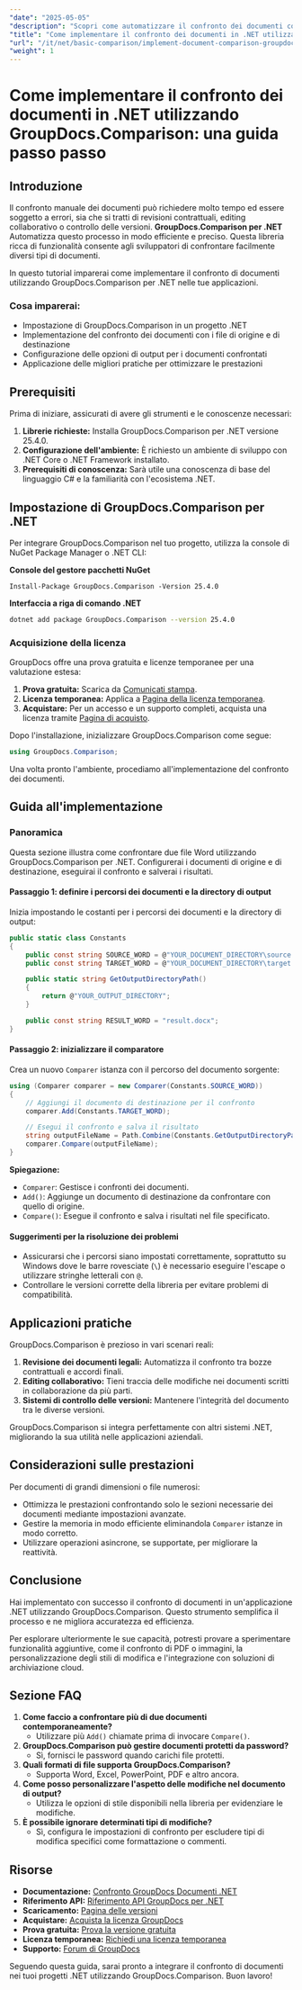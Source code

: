 ```yaml
---
"date": "2025-05-05"
"description": "Scopri come automatizzare il confronto dei documenti con GroupDocs.Comparison per .NET. Questa guida dettagliata ti aiuta a impostare, configurare ed eseguire confronti senza problemi."
"title": "Come implementare il confronto dei documenti in .NET utilizzando GroupDocs.Comparison&#58; una guida passo passo"
"url": "/it/net/basic-comparison/implement-document-comparison-groupdocs-net/"
"weight": 1
---
```


# Come implementare il confronto dei documenti in .NET utilizzando GroupDocs.Comparison: una guida passo passo

## Introduzione

Il confronto manuale dei documenti può richiedere molto tempo ed essere soggetto a errori, sia che si tratti di revisioni contrattuali, editing collaborativo o controllo delle versioni. **GroupDocs.Comparison per .NET** Automatizza questo processo in modo efficiente e preciso. Questa libreria ricca di funzionalità consente agli sviluppatori di confrontare facilmente diversi tipi di documenti.

In questo tutorial imparerai come implementare il confronto di documenti utilizzando GroupDocs.Comparison per .NET nelle tue applicazioni.

### Cosa imparerai:
- Impostazione di GroupDocs.Comparison in un progetto .NET
- Implementazione del confronto dei documenti con i file di origine e di destinazione
- Configurazione delle opzioni di output per i documenti confrontati
- Applicazione delle migliori pratiche per ottimizzare le prestazioni

## Prerequisiti

Prima di iniziare, assicurati di avere gli strumenti e le conoscenze necessari:
1. **Librerie richieste:** Installa GroupDocs.Comparison per .NET versione 25.4.0.
2. **Configurazione dell'ambiente:** È richiesto un ambiente di sviluppo con .NET Core o .NET Framework installato.
3. **Prerequisiti di conoscenza:** Sarà utile una conoscenza di base del linguaggio C# e la familiarità con l'ecosistema .NET.

## Impostazione di GroupDocs.Comparison per .NET

Per integrare GroupDocs.Comparison nel tuo progetto, utilizza la console di NuGet Package Manager o .NET CLI:

**Console del gestore pacchetti NuGet**
```plaintext
Install-Package GroupDocs.Comparison -Version 25.4.0
```

**Interfaccia a riga di comando .NET**
```bash
dotnet add package GroupDocs.Comparison --version 25.4.0
```

### Acquisizione della licenza

GroupDocs offre una prova gratuita e licenze temporanee per una valutazione estesa:
1. **Prova gratuita:** Scarica da [Comunicati stampa](https://releases.groupdocs.com/comparison/net/).
2. **Licenza temporanea:** Applica a [Pagina della licenza temporanea](https://purchase.groupdocs.com/temporary-license/).
3. **Acquistare:** Per un accesso e un supporto completi, acquista una licenza tramite [Pagina di acquisto](https://purchase.groupdocs.com/buy).

Dopo l'installazione, inizializzare GroupDocs.Comparison come segue:
```csharp
using GroupDocs.Comparison;
```

Una volta pronto l'ambiente, procediamo all'implementazione del confronto dei documenti.

## Guida all'implementazione

### Panoramica
Questa sezione illustra come confrontare due file Word utilizzando GroupDocs.Comparison per .NET. Configurerai i documenti di origine e di destinazione, eseguirai il confronto e salverai i risultati.

#### Passaggio 1: definire i percorsi dei documenti e la directory di output
Inizia impostando le costanti per i percorsi dei documenti e la directory di output:
```csharp
public static class Constants
{
    public const string SOURCE_WORD = @"YOUR_DOCUMENT_DIRECTORY\source.docx";
    public const string TARGET_WORD = @"YOUR_DOCUMENT_DIRECTORY\target.docx";

    public static string GetOutputDirectoryPath()
    {
        return @"YOUR_OUTPUT_DIRECTORY";
    }

    public const string RESULT_WORD = "result.docx";
}
```

#### Passaggio 2: inizializzare il comparatore
Crea un nuovo `Comparer` istanza con il percorso del documento sorgente:
```csharp
using (Comparer comparer = new Comparer(Constants.SOURCE_WORD))
{
    // Aggiungi il documento di destinazione per il confronto
    comparer.Add(Constants.TARGET_WORD);

    // Esegui il confronto e salva il risultato
    string outputFileName = Path.Combine(Constants.GetOutputDirectoryPath(), Constants.RESULT_WORD);
    comparer.Compare(outputFileName);
}
```

**Spiegazione:**
- `Comparer`: Gestisce i confronti dei documenti.
- `Add()`: Aggiunge un documento di destinazione da confrontare con quello di origine.
- `Compare()`: Esegue il confronto e salva i risultati nel file specificato.

#### Suggerimenti per la risoluzione dei problemi
- Assicurarsi che i percorsi siano impostati correttamente, soprattutto su Windows dove le barre rovesciate (`\`) è necessario eseguire l'escape o utilizzare stringhe letterali con `@`.
- Controllare le versioni corrette della libreria per evitare problemi di compatibilità.

## Applicazioni pratiche

GroupDocs.Comparison è prezioso in vari scenari reali:
1. **Revisione dei documenti legali:** Automatizza il confronto tra bozze contrattuali e accordi finali.
2. **Editing collaborativo:** Tieni traccia delle modifiche nei documenti scritti in collaborazione da più parti.
3. **Sistemi di controllo delle versioni:** Mantenere l'integrità del documento tra le diverse versioni.

GroupDocs.Comparison si integra perfettamente con altri sistemi .NET, migliorando la sua utilità nelle applicazioni aziendali.

## Considerazioni sulle prestazioni

Per documenti di grandi dimensioni o file numerosi:
- Ottimizza le prestazioni confrontando solo le sezioni necessarie dei documenti mediante impostazioni avanzate.
- Gestire la memoria in modo efficiente eliminandola `Comparer` istanze in modo corretto.
- Utilizzare operazioni asincrone, se supportate, per migliorare la reattività.

## Conclusione

Hai implementato con successo il confronto di documenti in un'applicazione .NET utilizzando GroupDocs.Comparison. Questo strumento semplifica il processo e ne migliora accuratezza ed efficienza.

Per esplorare ulteriormente le sue capacità, potresti provare a sperimentare funzionalità aggiuntive, come il confronto di PDF o immagini, la personalizzazione degli stili di modifica e l'integrazione con soluzioni di archiviazione cloud.

## Sezione FAQ

1. **Come faccio a confrontare più di due documenti contemporaneamente?**
   - Utilizzare più `Add()` chiamate prima di invocare `Compare()`.
2. **GroupDocs.Comparison può gestire documenti protetti da password?**
   - Sì, fornisci le password quando carichi file protetti.
3. **Quali formati di file supporta GroupDocs.Comparison?**
   - Supporta Word, Excel, PowerPoint, PDF e altro ancora.
4. **Come posso personalizzare l'aspetto delle modifiche nel documento di output?**
   - Utilizza le opzioni di stile disponibili nella libreria per evidenziare le modifiche.
5. **È possibile ignorare determinati tipi di modifiche?**
   - Sì, configura le impostazioni di confronto per escludere tipi di modifica specifici come formattazione o commenti.

## Risorse
- **Documentazione:** [Confronto GroupDocs Documenti .NET](https://docs.groupdocs.com/comparison/net/)
- **Riferimento API:** [Riferimento API GroupDocs per .NET](https://reference.groupdocs.com/comparison/net/)
- **Scaricamento:** [Pagina delle versioni](https://releases.groupdocs.com/comparison/net/)
- **Acquistare:** [Acquista la licenza GroupDocs](https://purchase.groupdocs.com/buy)
- **Prova gratuita:** [Prova la versione gratuita](https://releases.groupdocs.com/comparison/net/)
- **Licenza temporanea:** [Richiedi una licenza temporanea](https://purchase.groupdocs.com/temporary-license/)
- **Supporto:** [Forum di GroupDocs](https://forum.groupdocs.com/c/comparison/)

Seguendo questa guida, sarai pronto a integrare il confronto di documenti nei tuoi progetti .NET utilizzando GroupDocs.Comparison. Buon lavoro!